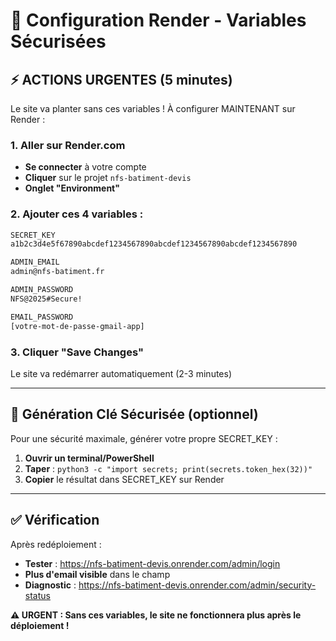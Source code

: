 # 🚀 Configuration Render - Variables Sécurisées

## ⚡ ACTIONS URGENTES (5 minutes)

Le site va planter sans ces variables ! À configurer MAINTENANT sur Render :

### 1. Aller sur Render.com
- **Se connecter** à votre compte
- **Cliquer** sur le projet `nfs-batiment-devis`
- **Onglet "Environment"**

### 2. Ajouter ces 4 variables :

```bash
SECRET_KEY
a1b2c3d4e5f67890abcdef1234567890abcdef1234567890abcdef1234567890

ADMIN_EMAIL
admin@nfs-batiment.fr

ADMIN_PASSWORD
NFS@2025#Secure!

EMAIL_PASSWORD
[votre-mot-de-passe-gmail-app]
```

### 3. Cliquer "Save Changes"
Le site va redémarrer automatiquement (2-3 minutes)

---

## 🔐 Génération Clé Sécurisée (optionnel)

Pour une sécurité maximale, générer votre propre SECRET_KEY :

1. **Ouvrir un terminal/PowerShell**
2. **Taper** : `python3 -c "import secrets; print(secrets.token_hex(32))"`
3. **Copier** le résultat dans SECRET_KEY sur Render

---

## ✅ Vérification

Après redéploiement :
- **Tester** : https://nfs-batiment-devis.onrender.com/admin/login
- **Plus d'email visible** dans le champ
- **Diagnostic** : https://nfs-batiment-devis.onrender.com/admin/security-status

**⚠️ URGENT : Sans ces variables, le site ne fonctionnera plus après le déploiement !**
